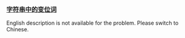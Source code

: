 ### [字符串中的变位词](https://leetcode.com/problems/MPnaiL)

<p>English description is not available for the problem. Please switch to Chinese.</p>
